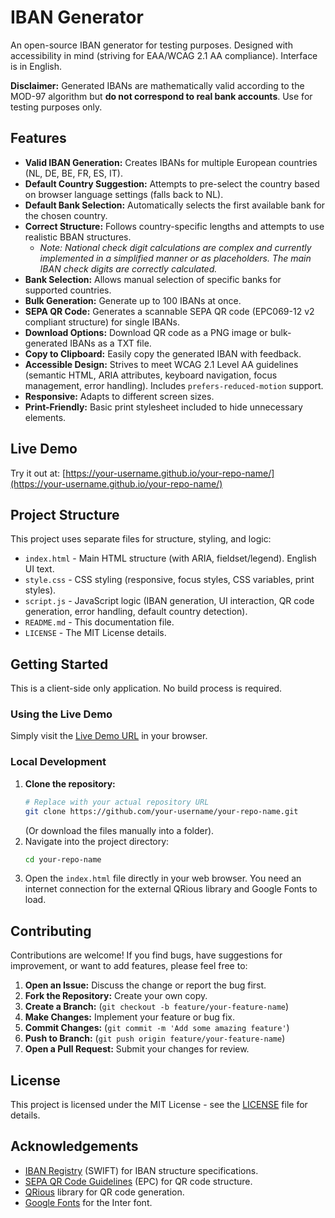 # IBAN Generator

An open-source IBAN generator for testing purposes. Designed with accessibility in mind (striving for EAA/WCAG 2.1 AA compliance). Interface is in English.

**Disclaimer:** Generated IBANs are mathematically valid according to the MOD-97 algorithm but **do not correspond to real bank accounts**. Use for testing purposes only.

## Features

*   **Valid IBAN Generation:** Creates IBANs for multiple European countries (NL, DE, BE, FR, ES, IT).
*   **Default Country Suggestion:** Attempts to pre-select the country based on browser language settings (falls back to NL).
*   **Default Bank Selection:** Automatically selects the first available bank for the chosen country.
*   **Correct Structure:** Follows country-specific lengths and attempts to use realistic BBAN structures.
    *   _Note: National check digit calculations are complex and currently implemented in a simplified manner or as placeholders. The main IBAN check digits are correctly calculated._
*   **Bank Selection:** Allows manual selection of specific banks for supported countries.
*   **Bulk Generation:** Generate up to 100 IBANs at once.
*   **SEPA QR Code:** Generates a scannable SEPA QR code (EPC069-12 v2 compliant structure) for single IBANs.
*   **Download Options:** Download QR code as a PNG image or bulk-generated IBANs as a TXT file.
*   **Copy to Clipboard:** Easily copy the generated IBAN with feedback.
*   **Accessible Design:** Strives to meet WCAG 2.1 Level AA guidelines (semantic HTML, ARIA attributes, keyboard navigation, focus management, error handling). Includes `prefers-reduced-motion` support.
*   **Responsive:** Adapts to different screen sizes.
*   **Print-Friendly:** Basic print stylesheet included to hide unnecessary elements.

## Live Demo

Try it out at: [https://your-username.github.io/your-repo-name/](https://your-username.github.io/your-repo-name/) <!-- ## UPDATE THIS LINK ## -->

## Project Structure

This project uses separate files for structure, styling, and logic:

*   `index.html` - Main HTML structure (with ARIA, fieldset/legend). English UI text.
*   `style.css` - CSS styling (responsive, focus styles, CSS variables, print styles).
*   `script.js` - JavaScript logic (IBAN generation, UI interaction, QR code generation, error handling, default country detection).
*   `README.md` - This documentation file.
*   `LICENSE` - The MIT License details.

## Getting Started

This is a client-side only application. No build process is required.

### Using the Live Demo

Simply visit the [Live Demo URL](https://your-username.github.io/your-repo-name/) <!-- ## UPDATE THIS LINK ## --> in your browser.

### Local Development

1.  **Clone the repository:**
    ```bash
    # Replace with your actual repository URL
    git clone https://github.com/your-username/your-repo-name.git
    ```
    (Or download the files manually into a folder).
2.  Navigate into the project directory:
    ```bash
    cd your-repo-name
    ```
3.  Open the `index.html` file directly in your web browser. You need an internet connection for the external QRious library and Google Fonts to load.

## Contributing

Contributions are welcome! If you find bugs, have suggestions for improvement, or want to add features, please feel free to:

1.  **Open an Issue:** Discuss the change or report the bug first.
2.  **Fork the Repository:** Create your own copy.
3.  **Create a Branch:** (`git checkout -b feature/your-feature-name`)
4.  **Make Changes:** Implement your feature or bug fix.
5.  **Commit Changes:** (`git commit -m 'Add some amazing feature'`)
6.  **Push to Branch:** (`git push origin feature/your-feature-name`)
7.  **Open a Pull Request:** Submit your changes for review.

## License

This project is licensed under the MIT License - see the [LICENSE](./LICENSE) file for details.

## Acknowledgements

*   [IBAN Registry](https://www.swift.com/standards/data-standards/iban) (SWIFT) for IBAN structure specifications.
*   [SEPA QR Code Guidelines](https://www.europeanpaymentscouncil.eu/document-library/guidance-documents/sepa-qr-code-guidelines) (EPC) for QR code structure.
*   [QRious](https://github.com/neocotic/qrious) library for QR code generation.
*   [Google Fonts](https://fonts.google.com/) for the Inter font.